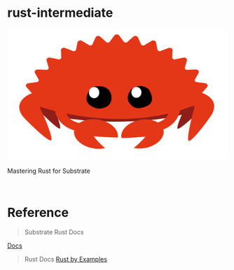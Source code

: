 # rust-intermediate

<img src="rust.png" width="600" height="300">

Mastering Rust for Substrate

<br />

# Reference
> Substrate Rust Docs

[Docs](https://paritytech.github.io/substrate/master/sc_service/index.html)

> Rust Docs
[Rust by Examples](https://doc.rust-lang.org/rust-by-example/)